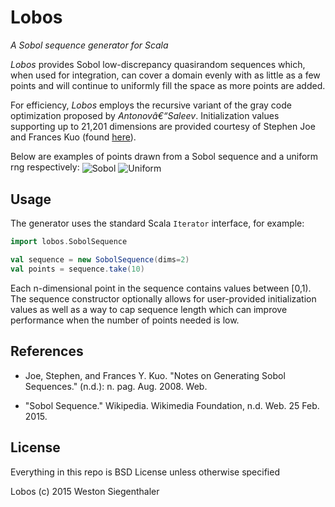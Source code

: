 # Lobos
*A Sobol sequence generator for Scala*

*Lobos* provides Sobol low-discrepancy quasirandom sequences which, when used for integration, can cover a domain evenly with as little as a few points and will continue to uniformly fill the space as more points are added.

For efficiency, *Lobos* employs the recursive variant of the gray code optimization proposed by *Antonovâ€“Saleev*.  Initialization values supporting up to 21,201 dimensions are provided courtesy of Stephen Joe and Frances Kuo (found [here](http://web.maths.unsw.edu.au/~fkuo/sobol)).

Below are examples of points drawn from a Sobol sequence and a uniform rng respectively:
<img align="center" src="http://wsiegenthaler.github.io/Lobos/sobol.png" alt="Sobol">
<img align="center" src="http://wsiegenthaler.github.io/Lobos/uniform.png" alt="Uniform">

## Usage

The generator uses the standard Scala ```Iterator``` interface, for example:
```scala
import lobos.SobolSequence

val sequence = new SobolSequence(dims=2)
val points = sequence.take(10)
```
Each n-dimensional point in the sequence contains values between [0,1).  The sequence constructor optionally allows for user-provided initialization values as well as a way to cap sequence length which can improve performance when the number of points needed is low.

## References
* Joe, Stephen, and Frances Y. Kuo. "Notes on Generating Sobol Sequences." (n.d.): n. pag. Aug. 2008. Web.

* "Sobol Sequence." Wikipedia. Wikimedia Foundation, n.d. Web. 25 Feb. 2015.

## License
Everything in this repo is BSD License unless otherwise specified

Lobos (c) 2015 Weston Siegenthaler
